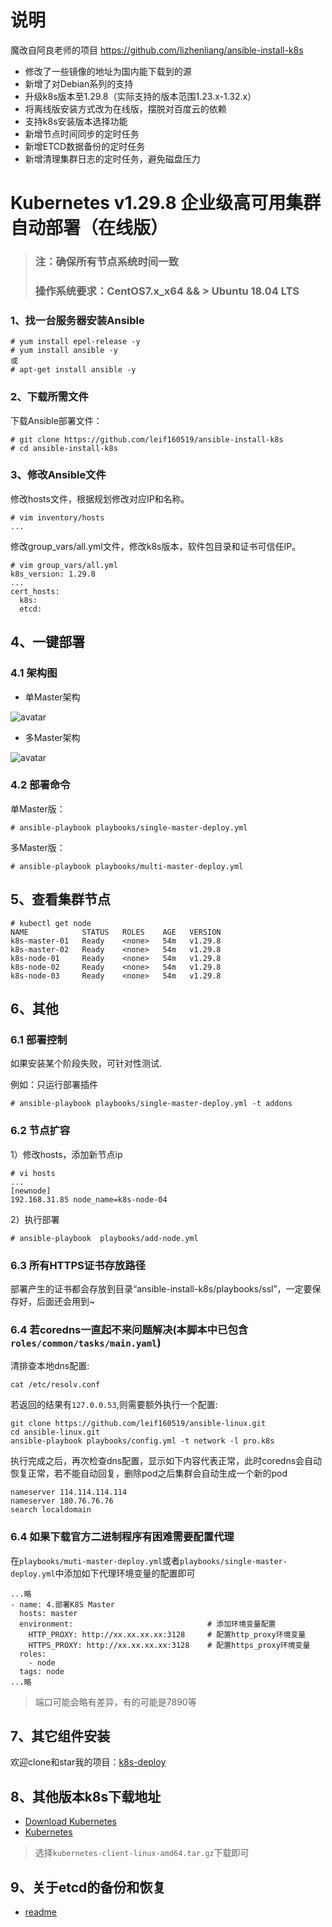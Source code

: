 # 说明
魔改自阿良老师的项目 https://github.com/lizhenliang/ansible-install-k8s
- 修改了一些镜像的地址为国内能下载到的源
- 新增了对Debian系列的支持
- 升级k8s版本至1.29.8（实际支持的版本范围1.23.x-1.32.x）
- 将离线版安装方式改为在线版，摆脱对百度云的依赖
- 支持k8s安装版本选择功能
- 新增节点时间同步的定时任务
- 新增ETCD数据备份的定时任务
- 新增清理集群日志的定时任务，避免磁盘压力

# Kubernetes v1.29.8 企业级高可用集群自动部署（在线版）
>### 注：确保所有节点系统时间一致
>### 操作系统要求：CentOS7.x_x64 && > Ubuntu 18.04 LTS

### 1、找一台服务器安装Ansible
```
# yum install epel-release -y
# yum install ansible -y
或
# apt-get install ansible -y
```
### 2、下载所需文件

下载Ansible部署文件：

```
# git clone https://github.com/leif160519/ansible-install-k8s
# cd ansible-install-k8s
```

### 3、修改Ansible文件

修改hosts文件，根据规划修改对应IP和名称。

```
# vim inventory/hosts
...
```
修改group_vars/all.yml文件，修改k8s版本，软件包目录和证书可信任IP。

```
# vim group_vars/all.yml
k8s_version: 1.29.8
...
cert_hosts:
  k8s:
  etcd:
```
## 4、一键部署
### 4.1 架构图
- 单Master架构

![avatar](img/single-master.jpg)

- 多Master架构

![avatar](img/multi-master.jpg)

### 4.2 部署命令
单Master版：
```
# ansible-playbook playbooks/single-master-deploy.yml
```
多Master版：
```
# ansible-playbook playbooks/multi-master-deploy.yml
```

## 5、查看集群节点
```
# kubectl get node
NAME            STATUS   ROLES    AGE   VERSION
k8s-master-01   Ready    <none>   54m   v1.29.8
k8s-master-02   Ready    <none>   54m   v1.29.8
k8s-node-01     Ready    <none>   54m   v1.29.8
k8s-node-02     Ready    <none>   54m   v1.29.8
k8s-node-03     Ready    <none>   54m   v1.29.8
```

## 6、其他
### 6.1 部署控制
如果安装某个阶段失败，可针对性测试.

例如：只运行部署插件
```
# ansible-playbook playbooks/single-master-deploy.yml -t addons
```

### 6.2 节点扩容
1）修改hosts，添加新节点ip
```
# vi hosts
...
[newnode]
192.168.31.85 node_name=k8s-node-04
```
2）执行部署
```
# ansible-playbook  playbooks/add-node.yml
```
### 6.3 所有HTTPS证书存放路径
部署产生的证书都会存放到目录“ansible-install-k8s/playbooks/ssl”，一定要保存好，后面还会用到~

### 6.4 若coredns一直起不来问题解决(本脚本中已包含`roles/common/tasks/main.yaml`)
清排查本地dns配置:
```
cat /etc/resolv.conf
```
若返回的结果有`127.0.0.53`,则需要额外执行一个配置:
```
git clone https://github.com/leif160519/ansible-linux.git
cd ansible-linux.git
ansible-playbook playbooks/config.yml -t network -l pro.k8s
```
执行完成之后，再次检查dns配置，显示如下内容代表正常，此时coredns会自动恢复正常，若不能自动回复，删除pod之后集群会自动生成一个新的pod
```
nameserver 114.114.114.114
nameserver 180.76.76.76
search localdomain
```

### 6.4 如果下载官方二进制程序有困难需要配置代理
在`playbooks/muti-master-deploy.yml`或者`playbooks/single-master-deploy.yml`中添加如下代理环境变量的配置即可
```
...略
- name: 4.部署K8S Master
  hosts: master
  environment:                              # 添加环境变量配置
    HTTP_PROXY: http://xx.xx.xx.xx:3128     # 配置http_proxy环境变量
    HTTPS_PROXY: http://xx.xx.xx.xx:3128    # 配置https_proxy环境变量
  roles:
    - node
  tags: node
...略
```

> 端口可能会略有差异，有的可能是7890等

## 7、其它组件安装
欢迎clone和star我的项目：[k8s-deploy](https://github.com/leif160519/k8s-deploy)

## 8、其他版本k8s下载地址
- [Download Kubernetes][1]
- [Kubernetes][2]
> 选择`kubernetes-client-linux-amd64.tar.gz`下载即可

## 9、关于etcd的备份和恢复
- [readme][3]

[1]: https://www.downloadkubernetes.com/
[2]: https://github.com/kubernetes/kubernetes/blob/master/CHANGELOG/CHANGELOG-1.25.md#downloads-for-v12516
[3]: ./roles/etcd/readme.md
